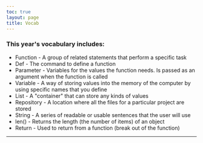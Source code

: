 ```yaml
---
toc: true
layout: page
title: Vocab
---
```


### This year's vocabulary includes:
- Function - A group of related statements that perform a specific task
- Def - The command to define a function
- Parameter - Variables for the values the function needs. Is passed as an argument when the function is called
- Variable - A way of storing values into the memory of the computer by using specific names that you define
- List - A "container" that can store any kinds of values
- Repository - A location where all the files for a particular project are stored
- String - A series of readable or usable sentences that the user will use
- len() - Returns the length (the number of items) of an object
- Return - Used to return from a function (break out of the function)
---